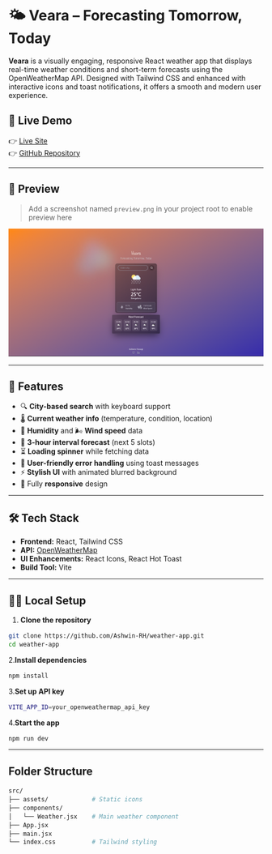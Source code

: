 # 🌤️ Veara – Forecasting Tomorrow, Today

**Veara** is a visually engaging, responsive React weather app that displays real-time weather conditions and short-term forecasts using the OpenWeatherMap API. Designed with Tailwind CSS and enhanced with interactive icons and toast notifications, it offers a smooth and modern user experience.

## 🔗 Live Demo

👉 [Live Site](https://veara.vercel.app)  
👉 [GitHub Repository](https://github.com/Ashwin-RH/weather-app)

---

## 📸 Preview

> Add a screenshot named `preview.png` in your project root to enable preview here

![Preview](public/weather.png)

---

## 🚀 Features

- 🔍 **City-based search** with keyboard support
- 🌡️ **Current weather info** (temperature, condition, location)
- 🧊 **Humidity** and 🌬️ **Wind speed** data
- 📆 **3-hour interval forecast** (next 5 slots)
- ⏳ **Loading spinner** while fetching data
- 🔔 **User-friendly error handling** using toast messages
- ⚡ **Stylish UI** with animated blurred background
- 📱 Fully **responsive** design

---

## 🛠️ Tech Stack

- **Frontend:** React, Tailwind CSS
- **API:** [OpenWeatherMap](https://openweathermap.org/)
- **UI Enhancements:** React Icons, React Hot Toast
- **Build Tool:** Vite

---

## 🧑‍💻 Local Setup

1. **Clone the repository**

```bash
git clone https://github.com/Ashwin-RH/weather-app.git
cd weather-app
```

2.**Install dependencies**

```bash
npm install
```

3.**Set up API key**

```bash
VITE_APP_ID=your_openweathermap_api_key
```
4.**Start the app**

```bash
npm run dev
```
---

## Folder Structure

```bash
src/
├── assets/            # Static icons
├── components/
│   └── Weather.jsx    # Main weather component
├── App.jsx
├── main.jsx
└── index.css          # Tailwind styling
```

